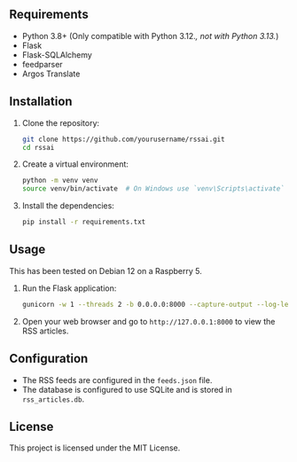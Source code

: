 ## Requirements

- Python 3.8+ (Only compatible with Python 3.12.*, not with Python 3.13.*)
- Flask
- Flask-SQLAlchemy
- feedparser
- Argos Translate

## Installation

1. Clone the repository:
    ```sh
    git clone https://github.com/yourusername/rssai.git
    cd rssai
    ```

2. Create a virtual environment:
    ```sh
    python -m venv venv
    source venv/bin/activate  # On Windows use `venv\Scripts\activate`
    ```

3. Install the dependencies:
    ```sh
    pip install -r requirements.txt
    ```

## Usage

This has been tested on Debian 12 on a Raspberry 5.

1. Run the Flask application:
    ```sh
    gunicorn -w 1 --threads 2 -b 0.0.0.0:8000 --capture-output --log-level=debug wsgi:app
    ```

2. Open your web browser and go to `http://127.0.0.1:8000` to view the RSS articles.

## Configuration

- The RSS feeds are configured in the `feeds.json` file.
- The database is configured to use SQLite and is stored in `rss_articles.db`.

## License

This project is licensed under the MIT License.
